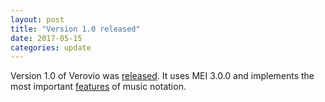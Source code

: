 ```yaml
---
layout: post
title: "Version 1.0 released"
date: 2017-05-15
categories: update
---
```


Version 1.0 of Verovio was [released](https://github.com/rism-ch/verovio/releases). It uses MEI 3.0.0 and implements the most important [features](http://www.verovio.org/features.xhtml) of music notation.